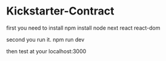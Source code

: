 # Kickstarter-Contract
first you need to install
npm install node next react react-dom

second you run it.
npm run dev

then test at your localhost:3000

